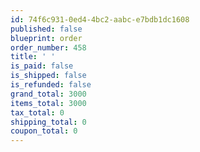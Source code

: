 ```yaml
---
id: 74f6c931-0ed4-4bc2-aabc-e7bdb1dc1608
published: false
blueprint: order
order_number: 458
title: ' '
is_paid: false
is_shipped: false
is_refunded: false
grand_total: 3000
items_total: 3000
tax_total: 0
shipping_total: 0
coupon_total: 0
---
```

